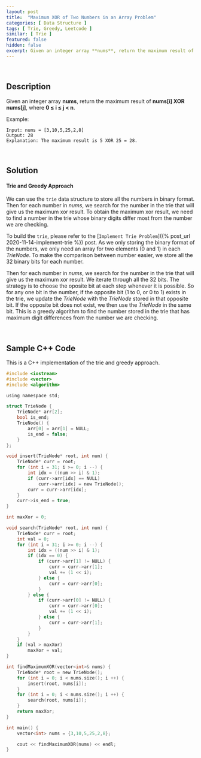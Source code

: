 ```yaml
---
layout: post
title:  "Maximum XOR of Two Numbers in an Array Problem"
categories: [ Data Structure ]
tags: [ Trie, Greedy, Leetcode ]
similar: [ Trie ]
featured: false
hidden: false
excerpt: Given an integer array **nums**, return the maximum result of **nums[i] XOR nums[j]**
---
```


<br />

## Description


Given an integer array **nums**, return the maximum result of **nums[i] XOR nums[j]**, where **0 ≤ i ≤ j < n**.


Example: 
```
Input: nums = [3,10,5,25,2,8]
Output: 28
Explanation: The maximum result is 5 XOR 25 = 28.
```

<br />

## Solution


#### Trie and Greedy Approach

We can use the `trie` data structure to store all the numbers in binary format. Then for each number in *nums*, we search for the number in the trie that will give us the maximum xor result. To obtain the maximum xor result, we need to find a number in the trie whose binary digits differ most from the number we are checking.



To build the `trie`, please refer to the [`Implement Trie Problem`]({% post_url 2020-11-14-implement-trie %}) post. As we only storing the binary format of the numbers, we only need an array for two elements (0 and 1) in each *TrieNode*. To make the comparison between number easier, we store all the 32 binary bits for each number. 



Then for each number in *nums*, we search for the number in the trie that will give us the maximum xor result. We iterate through all the 32 bits. The strategy is to choose the oposite bit at each step whenever it is possible. So for any one bit in the number, if the opposite bit (1 to 0, or 0 to 1) exists in the trie, we update the *TrieNode* with the *TrieNode* stored in that opposite bit. If the opposite bit does not exist, we then use the *TrieNode* in the same bit. This is a greedy algorithm to find the number stored in the trie that has maximum digit differences from the number we are checking.



<br />

## Sample C++ Code

This is a C++ implementation of the trie and greedy approach.

```c
#include <iostream>
#include <vector>
#include <algorithm>

using namespace std;

struct TrieNode {
    TrieNode* arr[2];
    bool is_end;
    TrieNode() {
        arr[0] = arr[1] = NULL;
        is_end = false;
    }
};

void insert(TrieNode* root, int num) {
    TrieNode* curr = root;
    for (int i = 31; i >= 0; i --) {
        int idx = ((num >> i) & 1);
        if (curr->arr[idx] == NULL)
            curr->arr[idx] = new TrieNode();
        curr = curr->arr[idx];
    }
    curr->is_end = true;
}

int maxXor = 0;

void search(TrieNode* root, int num) {
    TrieNode* curr = root;
    int val = 0;
    for (int i = 31; i >= 0; i --) {
        int idx = ((num >> i) & 1);
        if (idx == 0) {
            if (curr->arr[1] != NULL) {
                curr = curr->arr[1];
                val += (1 << i);
            } else {
                curr = curr->arr[0];
            }
        } else {
            if (curr->arr[0] != NULL) {
                curr = curr->arr[0];
                val += (1 << i);
            } else {
                curr = curr->arr[1];
            }
        }
    }
    if (val > maxXor)
        maxXor = val;
}

int findMaximumXOR(vector<int>& nums) {
    TrieNode* root = new TrieNode();
    for (int i = 0; i < nums.size(); i ++) {
        insert(root, nums[i]);
    }
    for (int i = 0; i < nums.size(); i ++) {
        search(root, nums[i]);
    }
    return maxXor;
}

int main() {
    vector<int> nums = {3,10,5,25,2,8};

    cout << findMaximumXOR(nums) << endl;
}
```
